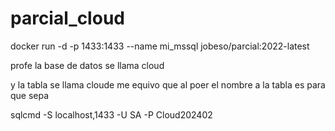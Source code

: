 # parcial_cloud

docker run -d -p 1433:1433 --name mi_mssql jobeso/parcial:2022-latest

profe la base de datos se llama cloud 

y la tabla se llama cloude me equivo que al poer el nombre a la tabla es para que sepa

sqlcmd -S localhost,1433 -U SA -P Cloud202402